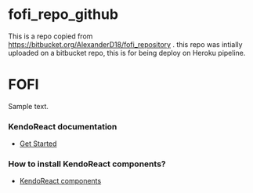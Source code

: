 # fofi_repo_github
This is a repo copied from https://bitbucket.org/AlexanderD18/fofi_repository . this repo was intially uploaded on a bitbucket repo, this is for being deploy on Heroku pipeline.

# FOFI #

Sample text.

### KendoReact documentation ###

* [Get Started](https://www.telerik.com/kendo-react-ui/getting-started/)

### How to install KendoReact components? ###

* [KendoReact components](https://www.telerik.com/kendo-react-ui/components/form/api/)

